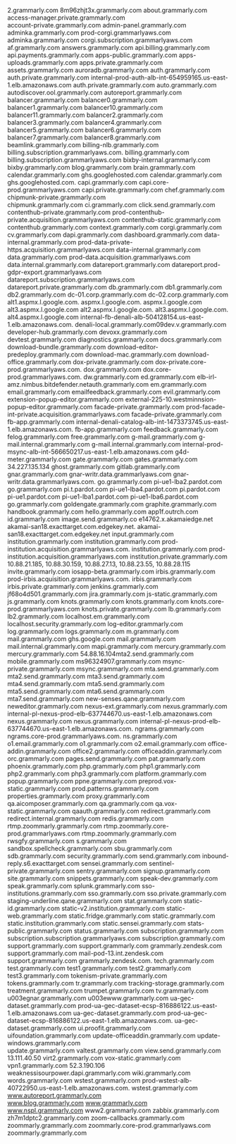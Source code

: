 2.grammarly.com
8m96zhjt3x.grammarly.com
about.grammarly.com
access-manager.private.grammarly.com  
account-private.grammarly.com
admin-panel.grammarly.com
adminka.grammarly.com 
prod-corgi.grammarlyaws.com
adminka.grammarly.com 
corgi.subscription.grammarlyaws.com
af.grammarly.com
answers.grammarly.com
api.billing.grammarly.com 
api.payments.grammarly.com
apps-public.grammarly.com
apps-uploads.grammarly.com 
apps.private.grammarly.com
assets.grammarly.com
auroradb.grammarly.com
auth.grammarly.com
auth.private.grammarly.com internal-prod-auth-alb-int-654959165.us-east-1.elb.amazonaws.com
auth.private.grammarly.com
auto.grammarly.com
autodiscover.ool.grammarly.com
autoreport.grammarly.com 
balancer.grammarly.com
balancer0.grammarly.com
balancer1.grammarly.com
balancer10.grammarly.com
balancer11.grammarly.com
balancer2.grammarly.com
balancer3.grammarly.com
balancer4.grammarly.com
balancer5.grammarly.com
balancer6.grammarly.com
balancer7.grammarly.com
balancer8.grammarly.com
beamlink.grammarly.com
billing-nlb.grammarly.com
billing.subscription.grammarlyaws.com.
billing.grammarly.com 
billing.subscription.grammarlyaws.com
bixby-internal.grammarly.com  
bixby.grammarly.com
blog.grammarly.com
brain.grammarly.com
calendar.grammarly.com 
ghs.googlehosted.com
calendar.grammarly.com 
ghs.googlehosted.com.
capi.grammarly.com 
capi.core-prod.grammarlyaws.com
capi.private.grammarly.com
chef.grammarly.com
chipmunk-private.grammarly.com  
chipmunk.grammarly.com
ci.grammarly.com
click.send.grammarly.com
contenthub-private.grammarly.com 
prod-contenthub-private.acquisition.grammarlyaws.com
contenthub-static.grammarly.com
contenthub.grammarly.com
context.grammarly.com
corgi.grammarly.com
cv.grammarly.com
dapi.grammarly.com
dashboard.grammarly.com
data-internal.grammarly.com 
prod-data-private-https.acquisition.grammarlyaws.com
data-internal.grammarly.com
data.grammarly.com prod-data.acquisition.grammarlyaws.com
data.internal.grammarly.com
datareport.grammarly.com
datareport.prod-gdpr-export.grammarlyaws.com
datareport.subscription.grammarlyaws.com
datareport.private.grammarly.com
db.grammarly.com
db1.grammarly.com
db2.grammarly.com
dc-01.corp.grammarly.com
dc-02.corp.grammarly.com
alt1.aspmx.l.google.com.
aspmx.l.google.com.
aspmx.l.google.com
alt3.aspmx.l.google.com
alt2.aspmx.l.google.com.
alt3.aspmx.l.google.com.
alt4.aspmx.l.google.com
internal-fb-denali-alb-504128154.us-east-1.elb.amazonaws.com.
denali-local.grammarly.com09dev.v.grammarly.com
developer-hub.grammarly.com
devoxx.grammarly.com
devtest.grammarly.com
diagnostics.grammarly.com
docs.grammarly.com
download-bundle.grammarly.com
download-editor-predeploy.grammarly.com
download-mac.grammarly.com
download-office.grammarly.com
dox-private.grammarly.com 
dox-private.core-prod.grammarlyaws.com.
dox.grammarly.com 
dox.core-prod.grammarlyaws.com.
dw.grammarly.com
ed.grammarly.com
elb-irl-amz.nimbus.bitdefender.netauth.grammarly.com
em.grammarly.com
email.grammarly.com
emailfeedback.grammarly.com
evil.grammarly.com
extension-popup-editor.grammarly.com
external-225-10.westminnsion-popup-editor.grammarly.com
facade-private.grammarly.com
prod-facade-int-private.acquisition.grammarlyaws.com
facade-private.grammarly.com 
fb-app.grammarly.com  internal-denali-catalog-alb-int-1473373745.us-east-1.elb.amazonaws.com.
fb-app.grammarly.com
feedback.grammarly.com
felog.grammarly.com
free.grammarly.com
g-mail.grammarly.com 
g-mail.internal.grammarly.com
g-mail.internal.grammarly.com internal-prod-msync-alb-int-566650217.us-east-1.elb.amazonaws.com
g4d-meter.grammarly.com
gate.grammarly.com
gates.grammarly.com 34.227.135.134
ghost.grammarly.com
gitlab.grammarly.com
gnar.grammarly.com 
gnar-writr.data.grammarlyaws.com
gnar-writr.data.grammarlyaws.com.
go.grammarly.com pi-ue1-lba2.pardot.com
go.grammarly.com
pi.t.pardot.com
pi-ue1-lba4.pardot.com
pi.pardot.com
pi-ue1.pardot.com
pi-ue1-lba1.pardot.com
pi-ue1-lba6.pardot.com
go.grammarly.com
goldengate.grammarly.com
graphite.grammarly.com
handbook.grammarly.com
hello.grammarly.com 
app1f.outrch.com
id.grammarly.com
image.send.grammarly.co
e14762.x.akamaiedge.net
akamai-san18.exacttarget.com.edgekey.net.
akamai-san18.exacttarget.com.edgekey.net
input.grammarly.com
institution.grammarly.com
institution.grammarly.com prod-institution.acquisition.grammarlyaws.com.
institution.grammarly.com prod-institution.acquisition.grammarlyaws.com
institution.private.grammarly.com 10.88.21.185, 10.88.30.159, 10.88.27.13, 10.88.23.55, 10.88.28.115
invite.grammarly.com
iosapp-beta.grammarly.com
irbis.grammarly.com 
prod-irbis.acquisition.grammarlyaws.com.
irbis.grammarly.com
irbis.private.grammarly.com
jenkins.grammarly.com
jf68o4d501.grammarly.com
jira.grammarly.com
js-static.grammarly.com
js.grammarly.com
knots.grammarly.com
knots.grammarly.com knots.core-prod.grammarlyaws.com
knots.private.grammarly.com
lb.grammarly.com
lb2.grammarly.com
localhost.em.grammarly.com
localhost.security.grammarly.com
log-editor.grammarly.com
log.grammarly.com
logs.grammarly.com
m.grammarly.com
mail.grammarly.com 
ghs.google.com
mail.grammarly.com
mail.internal.grammarly.com
mapi.grammarly.com
mercury.grammarly.com
mercury.grammarly.com 
54.88.16.104mta2.send.grammarly.com
mobile.grammarly.com
ms96324907.grammarly.com
msync-private.grammarly.com
msync.grammarly.com
mta.send.grammarly.com
mta2.send.grammarly.com
mta3.send.grammarly.com
mta4.send.grammarly.com
mta5.send.grammarly.com
mta5.send.grammarly.com
mta6.send.grammarly.com
mta7.send.grammarly.com
new-senses.qane.grammarly.com
neweditor.grammarly.com
nexus-ext.grammarly.com
nexus.grammarly.com 
internal-pl-nexus-prod-elb-637744670.us-east-1.elb.amazonaws.com
nexus.grammarly.com
nexus.grammarly.com 
internal-pl-nexus-prod-elb-637744670.us-east-1.elb.amazonaws.com.
ngrams.grammarly.com ngrams.core-prod.grammarlyaws.com.
ns.grammarly.com
o1.email.grammarly.com
o1.grammarly.com
o2.email.grammarly.com
office-addin.grammarly.com
office2.grammarly.com
officeaddin.grammarly.com
orc.grammarly.com
pages.send.grammarly.com
pat.grammarly.com
phoenix.grammarly.com
php.grammarly.com
php1.grammarly.com
php2.grammarly.com
php3.grammarly.com
platform.grammarly.com
popup.grammarly.com
ppne.grammarly.com
preprod.vox-static.grammarly.com
prod.patterns.grammarly.com
properties.grammarly.com
proxy.grammarly.com
qa.aicomposer.grammarly.com
qa.grammarly.com
qa.vox-static.grammarly.com
qaauth.grammarly.com
redirect.grammarly.com
redirect.internal.grammarly.com
redis.grammarly.com
rtmp.zoommarly.grammarly.com 
rtmp.zoommarly.core-prod.grammarlyaws.com
rtmp.zoommarly.grammarly.com
rwsgfy.grammarly.com
s.grammarly.com
sandbox.spellcheck.grammarly.com
sbu.grammarly.com
sdb.grammarly.com
security.grammarly.com
send.grammarly.com 
inbound-reply.s6.exacttarget.com
sensei.grammarly.com 
sentinel-private.grammarly.com
sentry.grammarly.com
signup.grammarly.com
site.grammarly.com
snippets.grammarly.com
speak-dev.grammarly.com
speak.grammarly.com
splunk.grammarly.com
sso-institutions.grammarly.com
sso.grammarly.com 
sso.private.grammarly.com
staging-underline.qane.grammarly.com
stat.grammarly.com
static-id.grammarly.com
static-v2.institution.grammarly.com
static-web.grammarly.com
static.fridge.grammarly.com
static.grammarly.com 
static.institution.grammarly.com
static.sensei.grammarly.com
stats-public.grammarly.com
status.grammarly.com 
subscription.grammarly.com 
subscription.subscription.grammarlyaws.com
subscription.grammarly.com  
support.grammarly.com
support.grammarly.com 
grammarly.zendesk.com
support.grammarly.com 
mail-pod-13.int.zendesk.com
support.grammarly.com 
grammarly.zendesk.com.
tech.grammarly.com
test.grammarly.com
test1.grammarly.com
test2.grammarly.com
test3.grammarly.com
tokenism-private.grammarly.com
tokens.grammarly.com
tr.grammarly.com
tracking-storage.grammarly.com
treatment.grammarly.com
trumpet.grammarly.com
tv.grammarly.com
u003egnar.grammarly.com
u003ewww.grammarly.com
ua-gec-dataset.grammarly.com prod-ua-gec-dataset-ecsp-816886122.us-east-1.elb.amazonaws.com
ua-gec-dataset.grammarly.com  prod-ua-gec-dataset-ecsp-816886122.us-east-1.elb.amazonaws.com.
ua-gec-dataset.grammarly.com
ui.proofit.grammarly.com
uifoundation.grammarly.com
update-officeaddin.grammarly.com
update-windows.grammarly.com  
update.grammarly.com 
valtest.grammarly.com
view.send.grammarly.com 13.111.40.50
virt2.grammarly.com
vox-static.grammarly.com
vpn1.grammarly.com 52.3.190.106
weaknessisourpower.dapi.grammarly.com
wiki.grammarly.com
words.grammarly.com
wstest.grammarly.com 
prod-wstest-alb-40722950.us-east-1.elb.amazonaws.com.
wstest.grammarly.com
www.autoreport.grammarly.com  
www.blog.grammarly.com
www.grammarly.com  
www.nspl.grammarly.com
www2.grammarly.com
zabbix.grammarly.com
zh7m1dptc2.grammarly.com
zoom-callbacks.grammarly.com
zoommarly.grammarly.com zoommarly.core-prod.grammarlyaws.com
zoommarly.grammarly.com
                                                    
